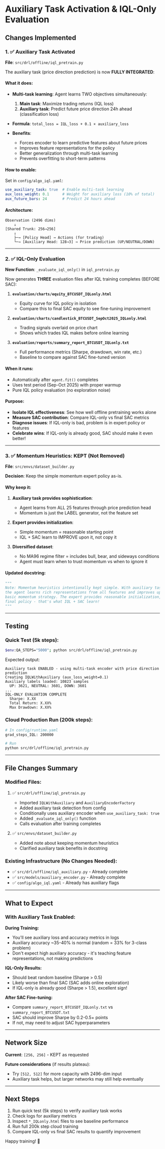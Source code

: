 # Auxiliary Task Activation & IQL-Only Evaluation

## Changes Implemented

### 1. ✅ Auxiliary Task Activated

**File**: `src/drl/offline/iql_pretrain.py`

The auxiliary task (price direction prediction) is now **FULLY INTEGRATED**:

#### What it does:
- **Multi-task learning**: Agent learns TWO objectives simultaneously:
  1. **Main task**: Maximize trading returns (IQL loss)
  2. **Auxiliary task**: Predict future price direction 24h ahead (classification loss)

- **Formula**: `total_loss = IQL_loss + 0.1 × auxiliary_loss`

- **Benefits**:
  - Forces encoder to learn predictive features about future prices
  - Improves feature representations for the policy
  - Better generalization through multi-task learning
  - Prevents overfitting to short-term patterns

#### How to enable:
Set in `config/algo_iql.yaml`:
```yaml
use_auxiliary_task: true  # Enable multi-task learning
aux_loss_weight: 0.1      # Weight for auxiliary loss (10% of total)
aux_future_bars: 24       # Predict 24 hours ahead
```

#### Architecture:
```
Observation (2496 dims)
    ↓
[Shared Trunk: 256→256]
    ↓
    ├─→ [Policy Head] → Actions (for trading)
    └─→ [Auxiliary Head: 128→3] → Price prediction (UP/NEUTRAL/DOWN)
```

---

### 2. ✅ IQL-Only Evaluation

**New Function**: `_evaluate_iql_only()` in `iql_pretrain.py`

Now generates **THREE** evaluation files after IQL training completes (BEFORE SAC):

1. **`evaluation/charts/equity_BTCUSDT_IQLonly.html`**
   - Equity curve for IQL policy in isolation
   - Compare this to final SAC equity to see fine-tuning improvement

2. **`evaluation/charts/candlestick_BTCUSDT_SepOct2025_IQLonly.html`**
   - Trading signals overlaid on price chart
   - Shows which trades IQL makes before online learning

3. **`evaluation/reports/summary_report_BTCUSDT_IQLonly.txt`**
   - Full performance metrics (Sharpe, drawdown, win rate, etc.)
   - Baseline to compare against SAC fine-tuned version

#### When it runs:
- Automatically after `agent.fit()` completes
- Uses test period (Sep-Oct 2025) with proper warmup
- Pure IQL policy evaluation (no exploration noise)

#### Purpose:
- **Isolate IQL effectiveness**: See how well offline pretraining works alone
- **Measure SAC contribution**: Compare IQL-only vs final SAC metrics
- **Diagnose issues**: If IQL-only is bad, problem is in expert policy or features
- **Celebrate wins**: If IQL-only is already good, SAC should make it even better!

---

### 3. ✅ Momentum Heuristics: KEPT (Not Removed)

**File**: `src/envs/dataset_builder.py`

**Decision**: Keep the simple momentum expert policy as-is.

#### Why keep it:
1. **Auxiliary task provides sophistication**: 
   - Agent learns from ALL 25 features through price prediction head
   - Momentum is just the LABEL generator, not the feature set
   
2. **Expert provides initialization**:
   - Simple momentum = reasonable starting point
   - IQL + SAC learn to IMPROVE upon it, not copy it
   
3. **Diversified dataset**:
   - No MA96 regime filter = includes bull, bear, and sideways conditions
   - Agent must learn when to trust momentum vs when to ignore it

#### Updated docstring:
```python
"""
Note: Momentum heuristics intentionally kept simple. With auxiliary task enabled,
the agent learns rich representations from all features and improves upon the 
basic momentum strategy. The expert provides reasonable initialization, not the 
final policy - that's what IQL + SAC learn!
"""
```

---

## Testing

### Quick Test (5k steps):
```bash
$env:QA_STEPS="5000"; python src/drl/offline/iql_pretrain.py
```

Expected output:
```
Auxiliary task ENABLED - using multi-task encoder with price direction prediction
Creating IQLWithAuxiliary (aux_loss_weight=0.1)
Auxiliary labels loaded: 10823 samples
  UP: 3621, NEUTRAL: 3601, DOWN: 3601
...
IQL-ONLY EVALUATION COMPLETE
  Sharpe: X.XX
  Total Return: X.XX%
  Max Drawdown: X.XX%
```

### Cloud Production Run (200k steps):
```bash
# In config/runtime.yaml
grad_steps_IQL: 200000

# Run
python src/drl/offline/iql_pretrain.py
```

---

## File Changes Summary

### Modified Files:
1. ✅ `src/drl/offline/iql_pretrain.py`
   - Imported `IQLWithAuxiliary` and `AuxiliaryEncoderFactory`
   - Added auxiliary task detection from config
   - Conditionally uses auxiliary encoder when `use_auxiliary_task: true`
   - Added `_evaluate_iql_only()` function
   - Calls evaluation after training completes

2. ✅ `src/envs/dataset_builder.py`
   - Added note about keeping momentum heuristics
   - Clarified auxiliary task benefits in docstring

### Existing Infrastructure (No Changes Needed):
- ✅ `src/drl/offline/iql_auxiliary.py` - Already complete
- ✅ `src/models/auxiliary_encoder.py` - Already complete
- ✅ `config/algo_iql.yaml` - Already has auxiliary flags

---

## What to Expect

### With Auxiliary Task Enabled:

**During Training:**
- You'll see auxiliary loss and accuracy metrics in logs
- Auxiliary accuracy ~35-40% is normal (random = 33% for 3-class problem)
- Don't expect high auxiliary accuracy - it's teaching feature representations, not making predictions

**IQL-Only Results:**
- Should beat random baseline (Sharpe > 0.5)
- Likely worse than final SAC (SAC adds online exploration)
- If IQL-only is already good (Sharpe > 1.5), excellent sign!

**After SAC Fine-tuning:**
- Compare `summary_report_BTCUSDT_IQLonly.txt` vs `summary_report_BTCUSDT.txt`
- SAC should improve Sharpe by 0.2-0.5+ points
- If not, may need to adjust SAC hyperparameters

---

## Network Size

**Current**: `[256, 256]` - KEPT as requested

**Future considerations** (if results plateau):
- Try `[512, 512]` for more capacity with 2496-dim input
- Auxiliary task helps, but larger networks may still help eventually

---

## Next Steps

1. Run quick test (5k steps) to verify auxiliary task works
2. Check logs for auxiliary metrics
3. Inspect `*_IQLonly.html` files to see baseline performance
4. Run full 200k step cloud training
5. Compare IQL-only vs final SAC results to quantify improvement

Happy training! 🚀
